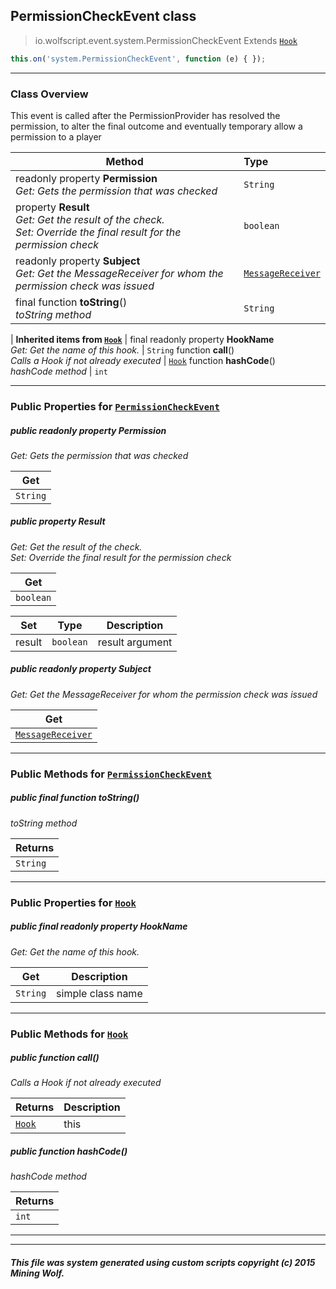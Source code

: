 ## PermissionCheckEvent __class__

>io.wolfscript.event.system.PermissionCheckEvent
>Extends [`Hook`](../Hook.md)
``` javascript
this.on('system.PermissionCheckEvent', function (e) { });
```


---

### Class Overview

This event is called after the PermissionProvider has resolved the permission, to alter the final outcome and eventually temporary allow a permission to a player

Method | Type   
--- | :--- 
 readonly property __Permission__ <br> _Get: Gets the permission that was checked_ | `String`
  property __Result__ <br> _Get: Get the result of the check.<br>Set: Override the final result for the permission check_ | `boolean`
 readonly property __Subject__ <br> _Get: Get the MessageReceiver for whom the permission check was issued_ | [`MessageReceiver`](../../chat/MessageReceiver.md)
final function __toString__() <br> _toString method_ | `String`
 |
__Inherited items from [`Hook`](../Hook.md)__ |
final readonly property __HookName__ <br> _Get: Get the name of this hook._ | `String`
 function __call__() <br> _Calls a Hook if not already executed_ | [`Hook`](../Hook.md)
 function __hashCode__() <br> _hashCode method_ | `int`





---


### Public Properties for [`PermissionCheckEvent`](PermissionCheckEvent.md)

##### <a id='permission'></a>public  readonly property __Permission__

_Get: Gets the permission that was checked_

Get | 
--- | 
`String` |



##### <a id='result'></a>public   property __Result__

_Get: Get the result of the check.<br>Set: Override the final result for the permission check_

Get | 
--- | 
`boolean` |

Set | Type | Description  
--- | --- | --- 
result | `boolean` | result argument


##### <a id='subject'></a>public  readonly property __Subject__

_Get: Get the MessageReceiver for whom the permission check was issued_

Get | 
--- | 
[`MessageReceiver`](../../chat/MessageReceiver.md) |



---

### Public Methods for [`PermissionCheckEvent`](PermissionCheckEvent.md)

##### <a id='tostring'></a>public final function __toString__()

_toString method_

Returns | 
--- | 
`String` |


---

### Public Properties for [`Hook`](../Hook.md)

##### <a id='hookname'></a>public final readonly property __HookName__

_Get: Get the name of this hook._

Get | Description
--- | --- 
`String` | simple class name



---

### Public Methods for [`Hook`](../Hook.md)

##### <a id='call'></a>public  function __call__()

_Calls a Hook if not already executed_

Returns | Description
--- | --- 
[`Hook`](../Hook.md) | this


##### <a id='hashcode'></a>public  function __hashCode__()

_hashCode method_

Returns | 
--- | 
`int` |


---


---


##### This file was system generated using custom scripts copyright (c) 2015 Mining Wolf.
	

